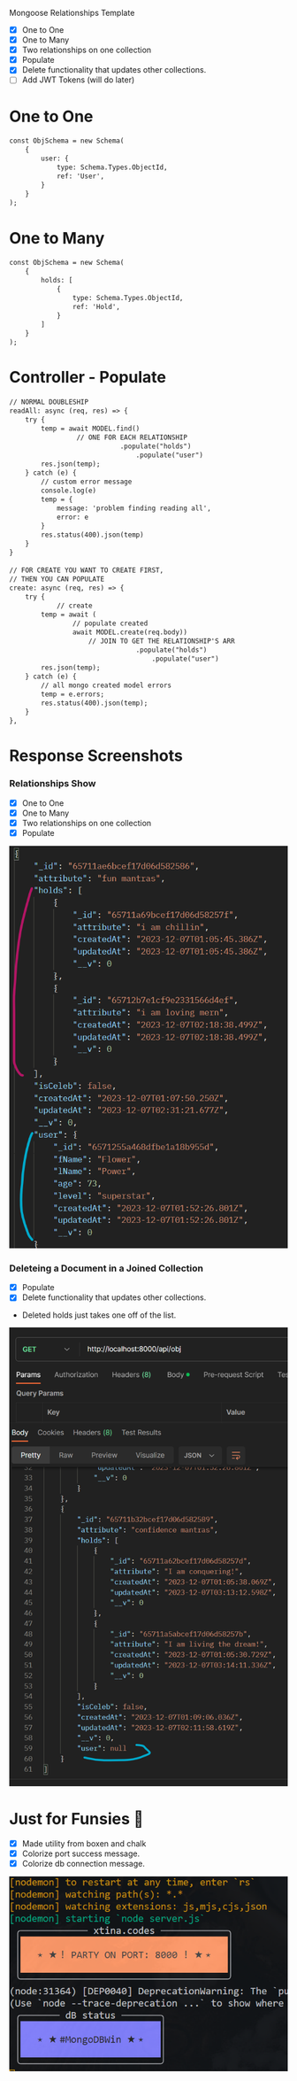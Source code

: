 Mongoose Relationships Template

 - [x] One to One
 - [x] One to Many
 - [x] Two relationships on one collection
 - [x] Populate
 - [x] Delete functionality that updates other collections.
 - [ ] Add JWT Tokens (will do later)

# One to One
```
const ObjSchema = new Schema(
    {
        user: {
            type: Schema.Types.ObjectId,
            ref: 'User',
        }
    }
);

```

# One to Many
```
const ObjSchema = new Schema(
    {
        holds: [
            {
                type: Schema.Types.ObjectId,
                ref: 'Hold',
            }
        ]
    }
);

```

# Controller - Populate

```
// NORMAL DOUBLESHIP
readAll: async (req, res) => {
    try {
        temp = await MODEL.find()
                 // ONE FOR EACH RELATIONSHIP
                            .populate("holds")
                                .populate("user")
        res.json(temp);
    } catch (e) {
        // custom error message
        console.log(e)
        temp = {
            message: 'problem finding reading all',
            error: e
        }
        res.status(400).json(temp)
    }
}

// FOR CREATE YOU WANT TO CREATE FIRST,
// THEN YOU CAN POPULATE
create: async (req, res) => {
    try {
            // create
        temp = await (
                // populate created
                await MODEL.create(req.body))
                    // JOIN TO GET THE RELATIONSHIP'S ARR
                                .populate("holds")
                                    .populate("user")
        res.json(temp);
    } catch (e) {
        // all mongo created model errors
        temp = e.errors;
        res.status(400).json(temp);
    }
},
```


# Response Screenshots

### Relationships Show
 - [x] One to One
 - [x] One to Many
 - [x] Two relationships on one collection
 - [x] Populate

![Showing Resoonse](/assets-readme/results.png)

### Deleteing a Document in a Joined Collection
 - [x] Populate
 - [x] Delete functionality that updates other collections.

- Deleted holds just takes one off of the list.

 ![Showing Deleted User](/assets-readme/show-delete.png)


 # Just for Funsies 🦄
 - [x] Made utility from boxen and chalk
 - [x] Colorize port success message.
 - [x] Colorize db connection message.

  ![Console Log Fun](/assets-readme/fun.png)